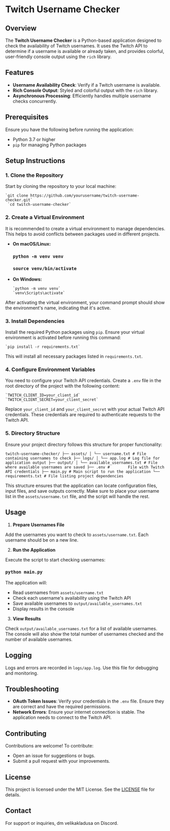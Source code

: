 # Twitch Username Checker

## Overview

The **Twitch Username Checker** is a Python-based application designed to check the availability of Twitch usernames. It uses the Twitch API to determine if a username is available or already taken, and provides colorful, user-friendly console output using the `rich` library.

## Features

- **Username Availability Check**: Verify if a Twitch username is available.
- **Rich Console Output**: Styled and colorful output with the `rich` library.
- **Asynchronous Processing**: Efficiently handles multiple username checks concurrently.

## Prerequisites

Ensure you have the following before running the application:

- Python 3.7 or higher
- `pip` for managing Python packages

## Setup Instructions

### 1. Clone the Repository

   Start by cloning the repository to your local machine:

   ``` 
   `git clone https://github.com/yourusername/twitch-username-checker.git`
    `cd twitch-username-checker`
   ```

### 2. Create a Virtual Environment

   It is recommended to create a virtual environment to manage dependencies. This helps to avoid conflicts between packages used in different projects.

   - **On macOS/Linux:**

     ### `python -m venv venv`
     ### `source venv/bin/activate`

   - **On Windows:**

     ```
     `python -m venv venv`
     `venv\Scripts\activate`
      ```

   After activating the virtual environment, your command prompt should show the environment's name, indicating that it's active.

### 3. Install Dependencies

   Install the required Python packages using `pip`. Ensure your virtual environment is activated before running this command:

    `pip install -r requirements.txt`

   This will install all necessary packages listed in `requirements.txt`.

### 4. Configure Environment Variables

   You need to configure your Twitch API credentials. Create a `.env` file in the root directory of the project with the following content:

   ``` 
   `TWITCH_CLIENT_ID=your_client_id`
   `TWITCH_CLIENT_SECRET=your_client_secret`
   ```

   Replace `your_client_id` and `your_client_secret` with your actual Twitch API credentials. These credentials are required to authenticate requests to the Twitch API.

### 5. Directory Structure

   Ensure your project directory follows this structure for proper functionality:

   ```
   twitch-username-checker/ ├── assets/ │ └── username.txt # File containing usernames to check ├── logs/ │ └── app.log # Log file for application output ├── output/ │ └── available_usernames.txt # File where available usernames are saved ├── .env #        File with Twitch API credentials ├── main.py # Main script to run the application └── requirements.txt # File listing project dependencies
   ```

This structure ensures that the application can locate configuration files, input files, and save outputs correctly. Make sure to place your username list in the `assets/username.txt` file, and the script will handle the rest.


## Usage

1. **Prepare Usernames File**

Add the usernames you want to check to `assets/username.txt`. Each username should be on a new line.

2. **Run the Application**

Execute the script to start checking usernames:

### `python main.py`

The application will:
- Read usernames from `assets/username.txt`
- Check each username's availability using the Twitch API
- Save available usernames to `output/available_usernames.txt`
- Display results in the console

3. **View Results**

Check `output/available_usernames.txt` for a list of available usernames. The console will also show the total number of usernames checked and the number of available usernames.

## Logging

Logs and errors are recorded in `logs/app.log`. Use this file for debugging and monitoring.

## Troubleshooting

- **OAuth Token Issues**: Verify your credentials in the `.env` file. Ensure they are correct and have the required permissions.
- **Network Errors**: Ensure your internet connection is stable. The application needs to connect to the Twitch API.

## Contributing

Contributions are welcome! To contribute:
- Open an issue for suggestions or bugs.
- Submit a pull request with your improvements.

## License

This project is licensed under the MIT License. See the [LICENSE](LICENSE) file for details.

## Contact

For support or inquiries, dm velikakladusa on Discord.
